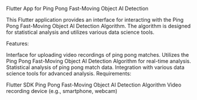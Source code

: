 Flutter App for Ping Pong Fast-Moving Object AI Detection

This Flutter application provides an interface for interacting with the Ping Pong Fast-Moving Object AI Detection Algorithm. The algorithm is designed for statistical analysis and utilizes various data science tools.

Features:

Interface for uploading video recordings of ping pong matches.
Utilizes the Ping Pong Fast-Moving Object AI Detection Algorithm for real-time analysis.
Statistical analysis of ping pong match data.
Integration with various data science tools for advanced analysis.
Requirements:

Flutter SDK
Ping Pong Fast-Moving Object AI Detection Algorithm
Video recording device (e.g., smartphone, webcam)
